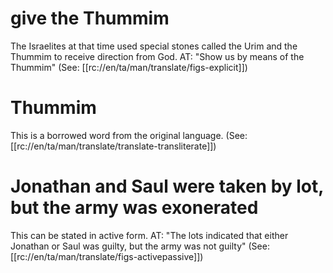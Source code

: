 # give the Thummim

The Israelites at that time used special stones called the Urim and the Thummim to receive direction from God. AT: "Show us by means of the Thummim" (See: [[rc://en/ta/man/translate/figs-explicit]])

# Thummim

This is a borrowed word from the original language. (See: [[rc://en/ta/man/translate/translate-transliterate]])

# Jonathan and Saul were taken by lot, but the army was exonerated

This can be stated in active form. AT: "The lots indicated that either Jonathan or Saul was guilty, but the army was not guilty" (See: [[rc://en/ta/man/translate/figs-activepassive]])

